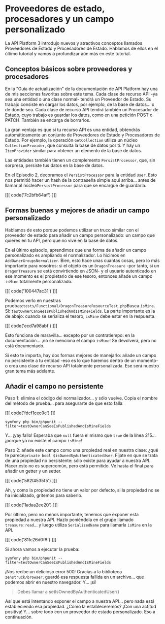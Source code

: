 # Proveedores de estado, procesadores y un campo personalizado

La API Platform 3 introdujo nuevos y atractivos conceptos llamados Proveedores de Estado y Procesadores de Estado. Hablamos de ellos en el último tutorial y vamos a profundizar aún más en este tutorial.

## Conceptos básicos sobre proveedores y procesadores

En la "Guía de actualización" de la documentación de API Platform hay una de mis secciones favoritas sobre este tema. Cada clase de recurso API -ya sea una entidad o una clase normal- tendrá un Proveedor de Estado. Su trabajo consiste en cargar los datos, por ejemplo, de la base de datos... o de donde sea. Cada clase de recurso API tendrá también un Procesador de Estado, cuyo trabajo es guardar los datos, como en una petición POST o PATCH. También se encarga de borrarlos.

La gran ventaja es que si tu recurso API es una entidad, obtendrás automáticamente un conjunto de Proveedores de Estado y Procesadores de Estado. Por ejemplo, la operación `GetCollection` utiliza un núcleo `CollectionProvider`, que consulta la base de datos por ti. Y hay un `ItemProvider` similar para obtener un elemento de la base de datos.

Las entidades también tienen un complemento `PersistProcessor`, que, sin sorpresa, persiste tus datos en la base de datos.

En el Episodio 2, decoramos el `PersistProcessor` para la entidad `User`. Esto nos permitió hacer un hash de la contraseña simple aquí arriba... antes de llamar al núcleo`PersistProcessor` para que se encargue de guardarla.

[[[ code('7c2bfb64af') ]]]

## Formas buenas y mejores de añadir un campo personalizado

Hablamos de esto porque podemos utilizar un truco similar con el proveedor de estado para añadir un campo personalizado: un campo que quieres en tu API, pero que no vive en la base de datos.

En el último episodio, aprendimos que una forma de añadir un campo personalizado es ampliando el normalizador. Lo hicimos en `AddOwnerGroupsNormalizer`. Bien, esto hace unas cuantas cosas, pero lo más importante para nosotros: si el objeto es un `DragonTreasure` -por tanto, si un `DragonTreasure` se está convirtiendo en JSON- y el usuario autenticado en ese momento es el propietario de ese tesoro, entonces añade un campo `isMine` totalmente personalizado.

[[[ code('100447ac31') ]]]

Podemos verlo en nuestras pruebas:`tests/Functional/DragonTreasureResourceTest.php`Busca `isMine`. Sí: `testOwnerCanSeeIsPublishedAndIsMineFields`. La parte importante es la de abajo: cuando se serializa el tesoro, `isMine` debe estar en la respuesta.

[[[ code('ecd7a98abf') ]]]

Esto funciona de maravilla... excepto por un contratiempo: en la documentación... ¡no se menciona el campo `isMine`! Se devolverá, pero no está documentado.

Si esto te importa, hay dos formas mejores de manejarlo: añade un campo no persistente a tu entidad -eso es lo que haremos dentro de un momento- o crea una clase de recurso API totalmente personalizada. Ese será nuestro gran tema más adelante.

## Añadir el campo no persistente

Paso 1: elimina el código del normalizador... y sólo vuelve. Copia el nombre del método de prueba... para asegurarte de que esto falla:

[[[ code('fdcf1cec0c') ]]]

```terminal-silent
symfony php bin/phpunit --filter=testOwnerCanSeeIsPublishedAndIsMineFields
```

Y... ¡yay fallo! Esperaba que `null` fuera el mismo que `true` de la línea 215... ¡porque ya no existe el campo `isMine`!

Paso 2: añade este campo como una propiedad real en nuestra clase: ¿qué te parece`private bool $isOwnedByAuthenticatedUser`. Fíjate en que se trata de una propiedad no persistente: sólo existe para ayudar a nuestra API. Hacer esto no es supercomún, pero está permitido. Ve hasta el final para añadir un getter y un setter.

[[[ code('582f4535f5') ]]]

Ah, y como la propiedad no tiene un valor por defecto, si la propiedad no se ha inicializado, gritemos para saberlo.

[[[ code('1adaa2ee20') ]]]

Por último, pero no menos importante, tenemos que exponer esta propiedad a nuestra API. Hazlo poniéndola en el grupo llamado `treasure:read`... y luego utiliza `SerializedName` para llamarla `isMine` en la API.

[[[ code('81fc26d0f8') ]]]

Si ahora vamos a ejecutar la prueba:

```terminal-silent
symfony php bin/phpunit --filter=testOwnerCanSeeIsPublishedAndIsMineFields
```

¡Nos recibe un delicioso error 500! Gracias a la biblioteca `zenstruck/browser`, guardó esa respuesta fallida en un archivo... que podemos abrir en nuestro navegador. Y... ¡sí!

> Debes llamar a setIsOwnedByAuthenticatedUser()

Así que está intentando exponer el campo a nuestra API... pero nada está estableciendo esa propiedad. ¿Cómo la estableceremos? ¡Con una actitud positiva! Y... sobre todo con un proveedor de estado personalizado. Eso a continuación.
